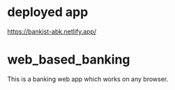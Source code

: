 # deployed app
https://bankist-abk.netlify.app/

# web_based_banking
This is a banking web app which works on any browser.

